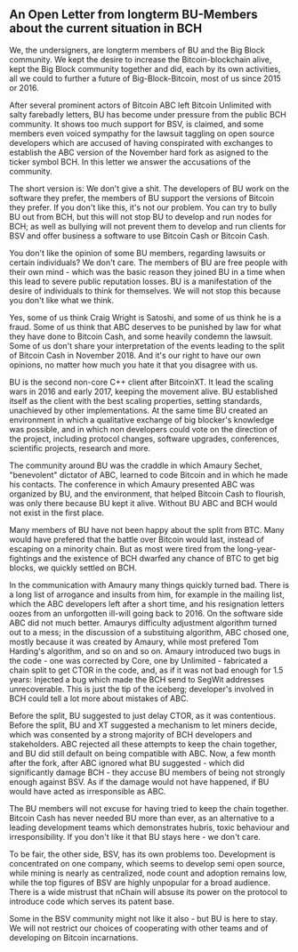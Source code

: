 
## An Open Letter from longterm BU-Members about the current situation in BCH ##

We, the undersigners, are longterm members of BU and the Big Block community. We kept the desire to increase the Bitcoin-blockchain alive, kept the Big Block community together and did, each by its own activities, all we could to further a future of Big-Block-Bitcoin, most of us since 2015 or 2016.

After several prominent actors of Bitcoin ABC left Bitcoin Unlimited with salty farebadly letters, BU has become under pressure from the public BCH community. It shows too much support for BSV, is claimed, and some members even voiced sympathy for the lawsuit taggling on open source developers which are accused of having conspirated with exchanges to establish the ABC version of the November hard fork as asigned to the ticker symbol BCH. In this letter we answer the accusations of the community.

The short version is: We don't give a shit. The developers of BU work on the software they prefer, the members of BU support the versions of Bitcoin they prefer. If you don't like this, it's not our problem. You can try to bully BU out from BCH, but this will not stop BU to develop and run nodes for BCH; as well as bullying will not prevent them to develop and run clients for BSV and offer business a software to use Bitcoin Cash or Bitcoin Cash.

You don't like the opinion of some BU members, regarding lawsuits or certain individuals? We don't care. The members of BU are free people with their own mind - which was the basic reason they joined BU in a time when this lead to severe public reputation losses. BU is a manifestation of the desire of individuals to think for themselves. We will not stop this because you don't like what we think.

Yes, some of us think Craig Wright is Satoshi, and some of us think he is a fraud. Some of us think that ABC deserves to be punished by law for what they have done to Bitcoin Cash, and some heavily condemn the lawsuit. Some of us don't share your interpretation of the events leading to the split of Bitcoin Cash in November 2018. And it's our right to have our own opinions, no matter how much you hate it that you disagree with us.

BU is the second non-core C++ client after BitcoinXT. It lead the scaling wars in 2016 and early 2017, keeping the movement alive. BU established itself as the client with the best scaling properties, setting standards, unachieved by other implementations. At the same time BU created an environment in which a qualitative exchange of big blocker's knowledge was possible, and in which non developers could vote on the direction of the project, including protocol changes, software upgrades, conferences, scientific projects, research and more.

The community around BU was the craddle in which Amaury Sechet, "benevolent" dictator of ABC, learned to code Bitcoin and in which he made his contacts. The conference in which Amaury presented ABC was organized by BU, and the environment, that helped Bitcoin Cash to flourish, was only there because BU kept it alive. Without BU ABC and BCH would not exist in the first place.

Many members of BU have not been happy about the split from BTC. Many would have prefered that the battle over Bitcoin would last, instead of escaping on a minority chain. But as most were tired from the long-year-fightings and the existence of BCH dwarfed any chance of BTC to get big blocks, we quickly settled on BCH. 

In the communication with Amaury many things quickly turned bad. There is a long list of arrogance and insults from him, for example in the mailing list, which the ABC developers left after a short time, and his resignation letters oozes from an unforgotten ill-will going back to 2016. On the software side ABC did not much better. Amaurys difficulty adjustment algorithm turned out to a mess; in the discussion of a substituing algorithm, ABC chosed one, mostly because it was created by Amaury, while most prefered Tom Harding's algorithm, and so on and so on. Amaury introduced two bugs in the code - one was corrected by Core, one by Unlimited - fabricated a chain split to get CTOR in the code, and, as if it was not bad enough for 1.5 years: Injected a bug which made the BCH send to SegWit addresses unrecoverable. This is just the tip of the iceberg; developer's involved in BCH could tell a lot more about mistakes of ABC.

Before the split, BU suggested to just delay CTOR, as it was contentious. Before the split, BU and XT suggested a mechanism to let miners decide, which was consented by a strong majority of BCH developers and stakeholders. ABC rejected all these attempts to keep the chain together, and BU did still default on being compatible with ABC. Now, a few month after the fork, after ABC ignored what BU suggested - which did significantly damage BCH - they accuse BU members of being not strongly enough against BSV. As if the damage would not have happened, if BU would have acted as irresponsible as ABC.

The BU members will not excuse for having tried to keep the chain together. Bitcoin Cash has never needed BU more than ever, as an alternative to a leading development teams which demonstrates hubris, toxic behaviour and irresponsibility. If you don't like it that BU stays here - we don't care.

To be fair, the other side, BSV, has its own problems too. Development is concentrated on one company, which seems to develop semi open source, while mining is nearly as centralized, node count and adoption remains low, while the top figures of BSV are highly unpopular for a broad audience. There is a wide mistrust that nChain will absuse its power on the protocol to introduce code which serves its patent base.

Some in the BSV community might not like it also - but BU is here to stay. We will not restrict our choices of cooperating with other teams and of developing on Bitcoin incarnations. 

